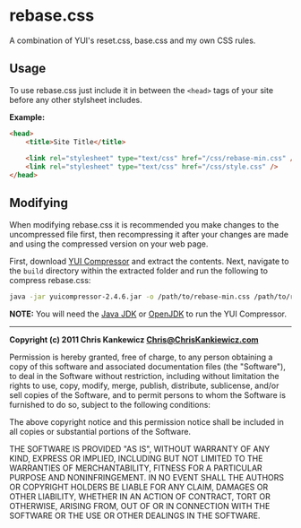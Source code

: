 rebase.css
==========

A combination of YUI's reset.css, base.css and my own CSS rules.

Usage
-----

To use rebase.css just include it in between the `<head>` tags
of your site before any other stylsheet includes.

**Example:**

```html
<head>
    <title>Site Title</title>
    
    <link rel="stylesheet" type="text/css" href="/css/rebase-min.css" />
    <link rel="stylesheet" type="text/css" href="/css/style.css" />
</head>
```


Modifying
---------

When modifying rebase.css it is recommended you make changes to the uncompressed
file first, then recompressing it after your changes are made and using the
compressed version on your web page.

First, download [YUI Compressor](http://yuilibrary.com/download/yuicompressor/)
and extract the contents.  Next, navigate to the `build` directory within the
extracted folder and run the following to compress rebase.css:
 
```bash
java -jar yuicompressor-2.4.6.jar -o /path/to/rebase-min.css /path/to/rebase.css
```

**NOTE:** You will need the [Java JDK](http://java.com/en/download/index.jsp) or
[OpenJDK](http://openjdk.java.net/) to run the YUI Compressor.

-----

**Copyright (c) 2011 Chris Kankewicz <Chris@ChrisKankiewicz.com>**

Permission is hereby granted, free of charge, to any person obtaining a copy
of this software and associated documentation files (the "Software"), to deal
in the Software without restriction, including without limitation the rights
to use, copy, modify, merge, publish, distribute, sublicense, and/or sell
copies of the Software, and to permit persons to whom the Software is
furnished to do so, subject to the following conditions:

The above copyright notice and this permission notice shall be included in
all copies or substantial portions of the Software.

THE SOFTWARE IS PROVIDED "AS IS", WITHOUT WARRANTY OF ANY KIND, EXPRESS OR
IMPLIED, INCLUDING BUT NOT LIMITED TO THE WARRANTIES OF MERCHANTABILITY,
FITNESS FOR A PARTICULAR PURPOSE AND NONINFRINGEMENT. IN NO EVENT SHALL THE
AUTHORS OR COPYRIGHT HOLDERS BE LIABLE FOR ANY CLAIM, DAMAGES OR OTHER
LIABILITY, WHETHER IN AN ACTION OF CONTRACT, TORT OR OTHERWISE, ARISING FROM,
OUT OF OR IN CONNECTION WITH THE SOFTWARE OR THE USE OR OTHER DEALINGS IN
THE SOFTWARE.
